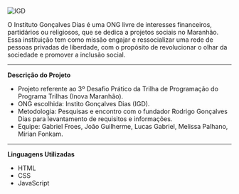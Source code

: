 ![IGD](https://melpalhano.github.io/ProjetoIGD/assets/logo-igd.png)
  
O Instituto Gonçalves Dias é uma ONG livre de interesses financeiros, partidários ou religiosos, que se dedica
a projetos sociais no Maranhão. Essa instituição tem como missão engajar e ressocializar uma rede de pessoas privadas
de liberdade, com o propósito de revolucionar o olhar da sociedade e promover a inclusão social.

---
**Descrição do Projeto**

* Projeto referente ao 3º Desafio Prático da Trilha de Programação do Programa Trilhas (Inova Maranhão).
* ONG escolhida: Instito Gonçalves Dias (IGD).
* Metodologia: Pesquisas e encontro com o fundador Rodrigo Gonçalves Dias para levantamento de requisitos e informações.
* Equipe: Gabriel Froes, João Guilherme, Lucas Gabriel, Melissa Palhano, Mirian Fonkam.

---
**Linguagens Utilizadas**

* HTML
* CSS
* JavaScript

